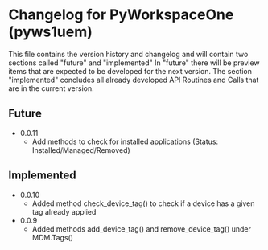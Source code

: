 # Changelog for PyWorkspaceOne (pyws1uem)

This file contains the version history and changelog and will contain two sections called "future" and "implemented"
In "future" there will be preview items that are expected to be developed for the next version.
The section "implemented" concludes all already developed API Routines and Calls that are in the current version.

## Future

* 0.0.11
  * Add methods to check for installed applications (Status: Installed/Managed/Removed)

## Implemented

* 0.0.10
  * Added method check_device_tag() to check if a device has a given tag already applied
* 0.0.9
  * Added methods add_device_tag() and remove_device_tag() under MDM.Tags()
